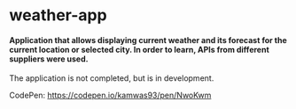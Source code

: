 # weather-app

#### Application that allows displaying current weather and its forecast for the current location or selected city. In order to learn, APIs from different suppliers were used.

The application is not completed, but is in development.

CodePen: https://codepen.io/kamwas93/pen/NwoKwm

